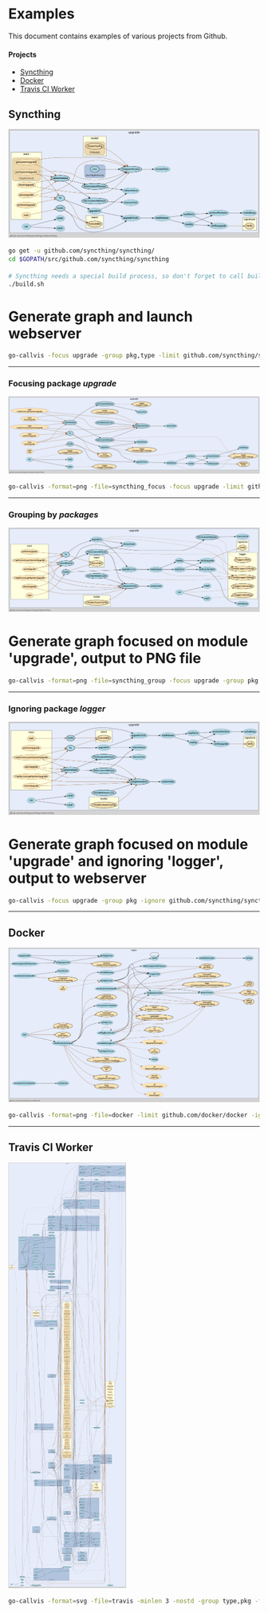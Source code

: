 # Examples

This document contains examples of various projects from Github.

#### Projects
  - [Syncthing](https://github.com/syncthing/syncthing)
  - [Docker](https://github.com/docker/docker)
  - [Travis CI Worker](https://github.com/travis-ci/worker)


## Syncthing

[![syncthing example](../images/syncthing.png)](https://raw.githubusercontent.com/TrueFurby/go-callvis/master/images/syncthing.png)

```sh
go get -u github.com/syncthing/syncthing/
cd $GOPATH/src/github.com/syncthing/syncthing

# Syncthing needs a special build process, so don't forget to call build.sh
./build.sh
```

# Generate graph and launch webserver
```sh
go-callvis -focus upgrade -group pkg,type -limit github.com/syncthing/syncthing -ignore github.com/syncthing/syncthing/lib/logger github.com/syncthing/syncthing/cmd/syncthing
```

---

### Focusing package _upgrade_

[![syncthing example output](../images/syncthing_focus.png)](https://raw.githubusercontent.com/TrueFurby/go-callvis/master/images/syncthing_focus.png)

```sh
go-callvis -format=png -file=syncthing_focus -focus upgrade -limit github.com/syncthing/syncthing github.com/syncthing/syncthing/cmd/syncthing
```
---

### Grouping by _packages_

[![syncthing example output pkg](../images/syncthing_group.png)](https://raw.githubusercontent.com/TrueFurby/go-callvis/master/images/syncthing_group.png)

# Generate graph focused on module 'upgrade', output to PNG file
```sh
go-callvis -format=png -file=syncthing_group -focus upgrade -group pkg -limit github.com/syncthing/syncthing github.com/syncthing/syncthing/cmd/syncthing
```
---

### Ignoring package _logger_

[![syncthing example output ignore](../images/syncthing_ignore.png)](https://raw.githubusercontent.com/TrueFurby/go-callvis/master/images/syncthing_ignore.png)

# Generate graph focused on module 'upgrade' and ignoring 'logger', output to webserver
```sh
go-callvis -focus upgrade -group pkg -ignore github.com/syncthing/syncthing/lib/logger -limit github.com/syncthing/syncthing github.com/syncthing/syncthing/cmd/syncthing
```
---

## Docker

[![docker example](../images/docker.png)](https://raw.githubusercontent.com/TrueFurby/go-callvis/master/images/docker.png)

```sh
go-callvis -format=png -file=docker -limit github.com/docker/docker -ignore github.com/docker/docker/vendor github.com/docker/docker/cmd/docker | dot -Tpng -o docker.png
```
---

## Travis CI Worker

[![travis-example](../images/travis_thumb.jpg)](https://raw.githubusercontent.com/TrueFurby/go-callvis/master/images/travis.jpg)

```sh
go-callvis -format=svg -file=travis -minlen 3 -nostd -group type,pkg -focus worker -limit github.com/travis-ci/worker -ignore github.com/travis-ci/worker/vendor github.com/travis-ci/worker/cmd/travis-worker && exo-open travis.svg
```

